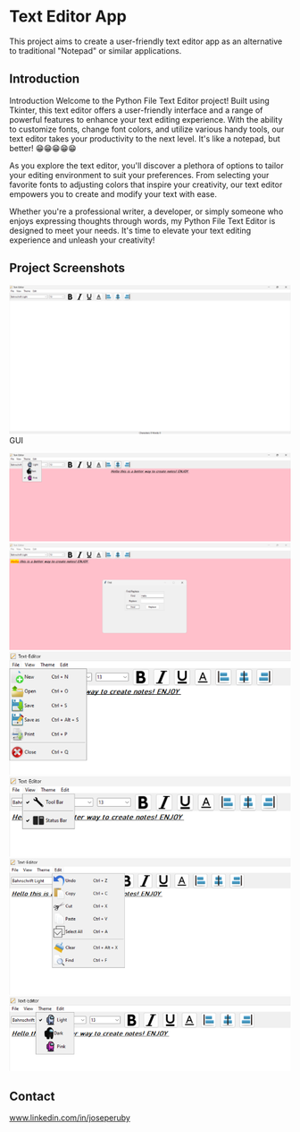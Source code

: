 # Text Editor App

This project aims to create a user-friendly text editor app as an alternative to traditional "Notepad" or similar applications.

## Introduction
Introduction
Welcome to the Python File Text Editor project! Built using Tkinter, this text editor offers a user-friendly interface and a range of powerful features 
to enhance your text editing experience. With the ability to customize fonts, change font colors, and utilize various handy tools, our text editor 
takes your productivity to the next level. It's like a notepad, but better! 😁😁😁😁😁

As you explore the text editor, you'll discover a plethora of options to tailor your editing environment to suit your preferences. 
From selecting your favorite fonts to adjusting colors that inspire your creativity, our text editor empowers you to create and modify your text with ease.

Whether you're a professional writer, a developer, or simply someone who enjoys expressing thoughts through words,
my Python File Text Editor is designed to meet your needs. It's time to elevate your text editing experience and unleash your creativity!

## Project Screenshots
![I](img/img.png)
GUI


![I1](img/img1.png)
![I2](img/img2.png)
![I3](img/img3.png)
![I4](img/img4.png)
![I5](img/img5.png)
![I6](img/img6.png)


## Contact

www.linkedin.com/in/joseperuby
